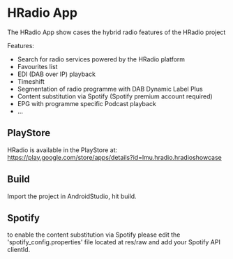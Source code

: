 # HRadio App

The HRadio App show cases the hybrid radio features of the HRadio project  

Features:
*	Search for radio services powered by the HRadio platform
*	Favourites list
*	EDI (DAB over IP) playback
*	Timeshift
*	Segmentation of radio programme with DAB Dynamic Label Plus
*	Content substitution via Spotify (Spotify premium account required)
*	EPG with programme specific Podcast playback
*	...

## PlayStore

HRadio is available in the PlayStore at: https://play.google.com/store/apps/details?id=lmu.hradio.hradioshowcase

## Build

Import the project in AndroidStudio, hit build.

## Spotify

to enable the content substitution via Spotify please edit the 'spotify_config.properties' file located at res/raw and add your Spotify API clientId.
